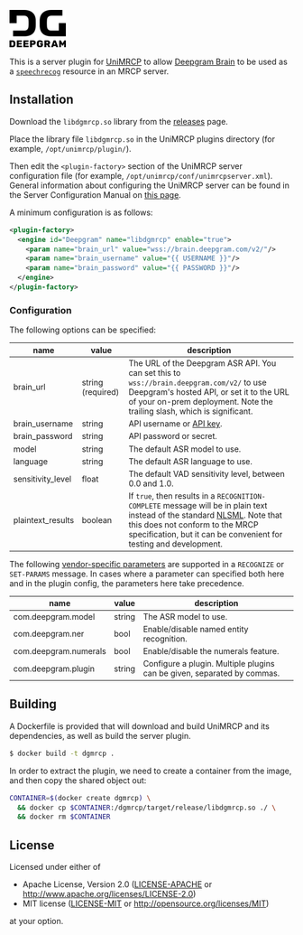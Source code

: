 ![Deepgram Logo](dg-black-logo.png)

This is a server plugin for [UniMRCP](https://unimrcp.org/) to allow
[Deepgram Brain](https://deepgram.com) to be used as a
[`speechrecog`](https://tools.ietf.org/html/rfc6787#section-9)
resource in an MRCP server.

## Installation

Download the `libdgmrcp.so` library from the
[releases](https://github.com/deepgram/dgmrcp/releases) page.

Place the library file `libdgmrcp.so` in the UniMRCP plugins directory
(for example, `/opt/unimrcp/plugin/`).

Then edit the `<plugin-factory>` section of the UniMRCP server
configuration file (for example,
`/opt/unimrcp/conf/unimrcpserver.xml`). General information about
configuring the UniMRCP server can be found in the Server
Configuration Manual on [this
page](http://unimrcp.org/solutions/server).

A minimum configuration is as follows:

```xml
<plugin-factory>
  <engine id="Deepgram" name="libdgmrcp" enable="true">
    <param name="brain_url" value="wss://brain.deepgram.com/v2/"/>
    <param name="brain_username" value="{{ USERNAME }}"/>
    <param name="brain_password" value="{{ PASSWORD }}"/>
  </engine>
</plugin-factory>
```

### Configuration

The following options can be specified:

| name | value | description |
| ---  | ---   | ---
| brain_url | string (required) | The URL of the Deepgram ASR API. You can set this to `wss://brain.deepgram.com/v2/` to use Deepgram's hosted API, or set it to the URL of your on-prem deployment. Note the trailing slash, which is significant. |
| brain_username | string | API username or [API key](https://docs.deepgram.com/#api-keys). |
| brain_password | string | API password or secret. |
| model | string | The default ASR model to use. |
| language | string | The default ASR language to use. |
| sensitivity_level | float | The default VAD sensitivity level, between 0.0 and 1.0. |
| plaintext_results | boolean | If `true`, then results in a `RECOGNITION-COMPLETE` message will be in plain text instead of the standard [NLSML](https://tools.ietf.org/html/rfc6787#section-6.3.1). Note that this does not conform to the MRCP specification, but it can be convenient for testing and development. |

The following [vendor-specific
parameters](https://tools.ietf.org/html/rfc6787#section-6.2.16) are
supported in a `RECOGNIZE` or `SET-PARAMS` message. In cases where a
parameter can specified both here and in the plugin config, the
parameters here take precedence.

| name | value | description |
| ---  | ---   | ---
| com.deepgram.model | string | The ASR model to use. |
| com.deepgram.ner | bool | Enable/disable named entity recognition. |
| com.deepgram.numerals | bool | Enable/disable the numerals feature. |
| com.deepgram.plugin | string | Configure a plugin. Multiple plugins can be given, separated by commas. |

## Building

A Dockerfile is provided that will download and build UniMRCP and its
dependencies, as well as build the server plugin.

```bash
$ docker build -t dgmrcp .
```

In order to extract the plugin, we need to create a container from the
image, and then copy the shared object out:

```bash
CONTAINER=$(docker create dgmrcp) \
  && docker cp $CONTAINER:/dgmrcp/target/release/libdgmrcp.so ./ \
  && docker rm $CONTAINER
```

## License

Licensed under either of

 * Apache License, Version 2.0
   ([LICENSE-APACHE](LICENSE-APACHE) or http://www.apache.org/licenses/LICENSE-2.0)
 * MIT license
   ([LICENSE-MIT](LICENSE-MIT) or http://opensource.org/licenses/MIT)

at your option.
